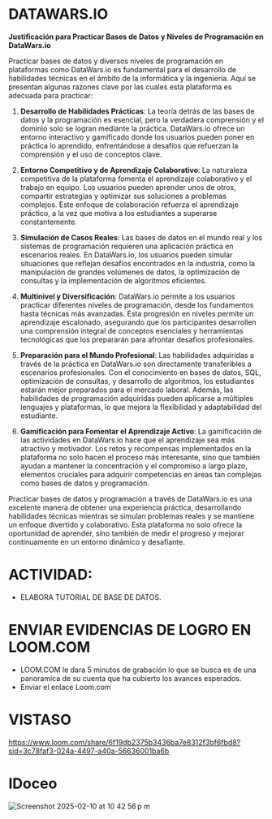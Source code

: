 # DATAWARS.IO


**Justificación para Practicar Bases de Datos y Niveles de Programación en DataWars.io**

Practicar bases de datos y diversos niveles de programación en plataformas como DataWars.io es fundamental para el desarrollo de habilidades técnicas en el ámbito de la informática y la ingeniería. Aquí se presentan algunas razones clave por las cuales esta plataforma es adecuada para practicar:

1. **Desarrollo de Habilidades Prácticas**:
   La teoría detrás de las bases de datos y la programación es esencial, pero la verdadera comprensión y el dominio solo se logran mediante la práctica. DataWars.io ofrece un entorno interactivo y gamificado donde los usuarios pueden poner en práctica lo aprendido, enfrentándose a desafíos que refuerzan la comprensión y el uso de conceptos clave.

2. **Entorno Competitivo y de Aprendizaje Colaborativo**:
   La naturaleza competitiva de la plataforma fomenta el aprendizaje colaborativo y el trabajo en equipo. Los usuarios pueden aprender unos de otros, compartir estrategias y optimizar sus soluciones a problemas complejos. Este enfoque de colaboración refuerza el aprendizaje práctico, a la vez que motiva a los estudiantes a superarse constantemente.

3. **Simulación de Casos Reales**:
   Las bases de datos en el mundo real y los sistemas de programación requieren una aplicación práctica en escenarios reales. En DataWars.io, los usuarios pueden simular situaciones que reflejan desafíos encontrados en la industria, como la manipulación de grandes volúmenes de datos, la optimización de consultas y la implementación de algoritmos eficientes.

4. **Multinivel y Diversificación**:
   DataWars.io permite a los usuarios practicar diferentes niveles de programación, desde los fundamentos hasta técnicas más avanzadas. Esta progresión en niveles permite un aprendizaje escalonado, asegurando que los participantes desarrollen una comprensión integral de conceptos esenciales y herramientas tecnológicas que los prepararán para afrontar desafíos profesionales.

5. **Preparación para el Mundo Profesional**:
   Las habilidades adquiridas a través de la práctica en DataWars.io son directamente transferibles a escenarios profesionales. Con el conocimiento en bases de datos, SQL, optimización de consultas, y desarrollo de algoritmos, los estudiantes estarán mejor preparados para el mercado laboral. Además, las habilidades de programación adquiridas pueden aplicarse a múltiples lenguajes y plataformas, lo que mejora la flexibilidad y adaptabilidad del estudiante.

6. **Gamificación para Fomentar el Aprendizaje Activo**:
   La gamificación de las actividades en DataWars.io hace que el aprendizaje sea más atractivo y motivador. Los retos y recompensas implementados en la plataforma no solo hacen el proceso más interesante, sino que también ayudan a mantener la concentración y el compromiso a largo plazo, elementos cruciales para adquirir competencias en áreas tan complejas como bases de datos y programación.

Practicar bases de datos y programación a través de DataWars.io es una excelente manera de obtener una experiencia práctica, desarrollando habilidades técnicas mientras se simulan problemas reales y se mantiene un enfoque divertido y colaborativo. Esta plataforma no solo ofrece la oportunidad de aprender, sino también de medir el progreso y mejorar continuamente en un entorno dinámico y desafiante.

# ACTIVIDAD:
- ELABORA TUTORIAL DE BASE DE DATOS.

# ENVIAR EVIDENCIAS DE LOGRO EN LOOM.COM
- LOOM.COM le dara 5 minutos de grabación lo que se busca es de una panoramica de su cuenta que ha cubierto los avances esperados.
- Enviar el enlace Loom.com

# VISTASO
https://www.loom.com/share/6f19db2375b3436ba7e8312f3bf6fbd8?sid=3c78faf3-024a-4497-a40a-56636001ba6b

# IDoceo
![Screenshot 2025-02-10 at 10 42 56 p m](https://github.com/user-attachments/assets/3e50a136-90a6-4864-bc12-69465aaaafcc)


